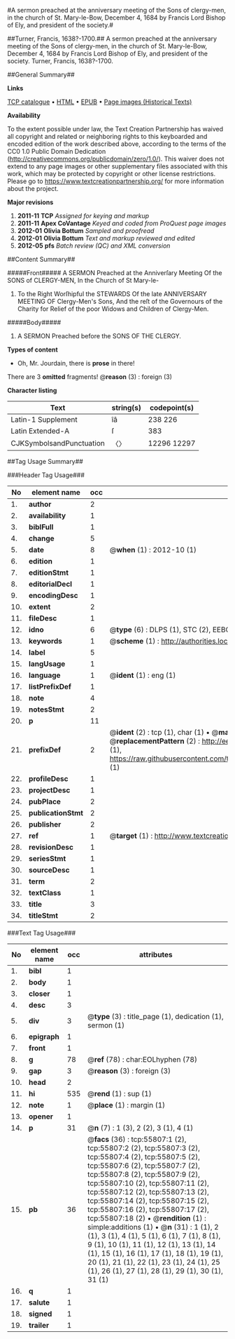#A sermon preached at the anniversary meeting of the Sons of clergy-men, in the church of St. Mary-le-Bow, December 4, 1684 by Francis Lord Bishop of Ely, and president of the society.#

##Turner, Francis, 1638?-1700.##
A sermon preached at the anniversary meeting of the Sons of clergy-men, in the church of St. Mary-le-Bow, December 4, 1684 by Francis Lord Bishop of Ely, and president of the society.
Turner, Francis, 1638?-1700.

##General Summary##

**Links**

[TCP catalogue](http://www.ota.ox.ac.uk/tcp/)  • 
[HTML](http://tei.it.ox.ac.uk/tcp/Texts-HTML/free/A63/A63885.html)  • 
[EPUB](http://tei.it.ox.ac.uk/tcp/Texts-EPUB/free/A63/A63885.epub) • 
[Page images (Historical Texts)](https://historicaltexts.jisc.ac.uk/eebo-12186921e)

**Availability**

To the extent possible under law, the Text Creation Partnership has waived all copyright and related or neighboring rights to this keyboarded and encoded edition of the work described above, according to the terms of the CC0 1.0 Public Domain Dedication (http://creativecommons.org/publicdomain/zero/1.0/). This waiver does not extend to any page images or other supplementary files associated with this work, which may be protected by copyright or other license restrictions. Please go to https://www.textcreationpartnership.org/ for more information about the project.

**Major revisions**

1. __2011-11__ __TCP__ *Assigned for keying and markup*
1. __2011-11__ __Apex CoVantage__ *Keyed and coded from ProQuest page images*
1. __2012-01__ __Olivia Bottum__ *Sampled and proofread*
1. __2012-01__ __Olivia Bottum__ *Text and markup reviewed and edited*
1. __2012-05__ __pfs__ *Batch review (QC) and XML conversion*

##Content Summary##

#####Front#####
A SERMON Preached at the Anniverſary Meeting Of the SONS of CLERGY-MEN, In the Church of St Mary-le-
1. To the Right Worſhipful the STEWARDS Of the late ANNIVERSARY MEETING OF Clergy-Men's Sons, And the reſt of the Governours of the Charity for Relief of the poor Widows and Children of Clergy-Men.

#####Body#####

1. A SERMON Preached before the SONS OF THE CLERGY.

**Types of content**

  * Oh, Mr. Jourdain, there is **prose** in there!

There are 3 **omitted** fragments! 
 @__reason__ (3) : foreign (3)

**Character listing**


|Text|string(s)|codepoint(s)|
|---|---|---|
|Latin-1 Supplement|îâ|238 226|
|Latin Extended-A|ſ|383|
|CJKSymbolsandPunctuation|〈〉|12296 12297|

##Tag Usage Summary##

###Header Tag Usage###

|No|element name|occ|attributes|
|---|---|---|---|
|1.|__author__|2||
|2.|__availability__|1||
|3.|__biblFull__|1||
|4.|__change__|5||
|5.|__date__|8| @__when__ (1) : 2012-10 (1)|
|6.|__edition__|1||
|7.|__editionStmt__|1||
|8.|__editorialDecl__|1||
|9.|__encodingDesc__|1||
|10.|__extent__|2||
|11.|__fileDesc__|1||
|12.|__idno__|6| @__type__ (6) : DLPS (1), STC (2), EEBO-CITATION (1), OCLC (1), VID (1)|
|13.|__keywords__|1| @__scheme__ (1) : http://authorities.loc.gov/ (1)|
|14.|__label__|5||
|15.|__langUsage__|1||
|16.|__language__|1| @__ident__ (1) : eng (1)|
|17.|__listPrefixDef__|1||
|18.|__note__|4||
|19.|__notesStmt__|2||
|20.|__p__|11||
|21.|__prefixDef__|2| @__ident__ (2) : tcp (1), char (1)  •  @__matchPattern__ (2) : ([0-9\-]+):([0-9IVX]+) (1), (.+) (1)  •  @__replacementPattern__ (2) : http://eebo.chadwyck.com/downloadtiff?vid=$1&page=$2 (1), https://raw.githubusercontent.com/textcreationpartnership/Texts/master/tcpchars.xml#$1 (1)|
|22.|__profileDesc__|1||
|23.|__projectDesc__|1||
|24.|__pubPlace__|2||
|25.|__publicationStmt__|2||
|26.|__publisher__|2||
|27.|__ref__|1| @__target__ (1) : http://www.textcreationpartnership.org/docs/. (1)|
|28.|__revisionDesc__|1||
|29.|__seriesStmt__|1||
|30.|__sourceDesc__|1||
|31.|__term__|2||
|32.|__textClass__|1||
|33.|__title__|3||
|34.|__titleStmt__|2||


###Text Tag Usage###

|No|element name|occ|attributes|
|---|---|---|---|
|1.|__bibl__|1||
|2.|__body__|1||
|3.|__closer__|1||
|4.|__desc__|3||
|5.|__div__|3| @__type__ (3) : title_page (1), dedication (1), sermon (1)|
|6.|__epigraph__|1||
|7.|__front__|1||
|8.|__g__|78| @__ref__ (78) : char:EOLhyphen (78)|
|9.|__gap__|3| @__reason__ (3) : foreign (3)|
|10.|__head__|2||
|11.|__hi__|535| @__rend__ (1) : sup (1)|
|12.|__note__|1| @__place__ (1) : margin (1)|
|13.|__opener__|1||
|14.|__p__|31| @__n__ (7) : 1 (3), 2 (2), 3 (1), 4 (1)|
|15.|__pb__|36| @__facs__ (36) : tcp:55807:1 (2), tcp:55807:2 (2), tcp:55807:3 (2), tcp:55807:4 (2), tcp:55807:5 (2), tcp:55807:6 (2), tcp:55807:7 (2), tcp:55807:8 (2), tcp:55807:9 (2), tcp:55807:10 (2), tcp:55807:11 (2), tcp:55807:12 (2), tcp:55807:13 (2), tcp:55807:14 (2), tcp:55807:15 (2), tcp:55807:16 (2), tcp:55807:17 (2), tcp:55807:18 (2)  •  @__rendition__ (1) : simple:additions (1)  •  @__n__ (31) : 1 (1), 2 (1), 3 (1), 4 (1), 5 (1), 6 (1), 7 (1), 8 (1), 9 (1), 10 (1), 11 (1), 12 (1), 13 (1), 14 (1), 15 (1), 16 (1), 17 (1), 18 (1), 19 (1), 20 (1), 21 (1), 22 (1), 23 (1), 24 (1), 25 (1), 26 (1), 27 (1), 28 (1), 29 (1), 30 (1), 31 (1)|
|16.|__q__|1||
|17.|__salute__|1||
|18.|__signed__|1||
|19.|__trailer__|1||
